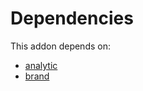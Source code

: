 # Dependencies

This addon depends on:

- [analytic](../../odoo-bringout-oca-ocb-analytic)
- [brand](../../odoo-bringout-oca-brand-brand)
